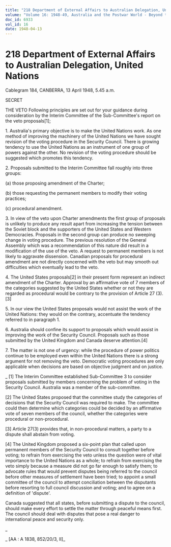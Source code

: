 ```yaml
---
title: "218 Department of External Affairs to Australian Delegation, United Nations"
volume: "Volume 16: 1948-49, Australia and the Postwar World - Beyond the Region"
doc_id: 6933
vol_id: 16
date: 1948-04-13
---
```


# 218 Department of External Affairs to Australian Delegation, United Nations

Cablegram 184, CANBERRA, 13 April 1948, 5.45 a.m.

SECRET

THE VETO Following principles are set out for your guidance during consideration by the Interim Committee of the Sub-Committee's report on the veto proposals[1];

1\. Australia's primary objective is to make the United Nations work. As one method of improving the machinery of the United Nations we have sought revision of the voting procedure in the Security Council. There is growing tendency to use the United Nations as an instrument of one group of powers against the other. No revision of the voting procedure should be suggested which promotes this tendency.

2\. Proposals submitted to the Interim Committee fall roughly into three groups:

(a) those proposing amendment of the Charter;

(b) those requesting the permanent members to modify their voting practices;

(c) procedural amendment.

3\. In view of the veto upon Charter amendments the first group of proposals is unlikely to produce any result apart from increasing the tension between the Soviet block and the supporters of the United States and Western Democracies. Proposals in the second group can produce no sweeping change in voting procedure. The previous resolution of the General Assembly which was a recommendation of this nature did result in a modification of the use of the veto. A request to permanent members is not likely to aggravate dissension. Canadian proposals for procedural amendment are not directly concerned with the veto but may smooth out difficulties which eventually lead to the veto.

4\. The United States proposals[2] in their present form represent an indirect amendment of the Charter. Approval by an affirmative vote of 7 members of the categories suggested by the United States whether or not they are regarded as procedural would be contrary to the provision of Article 27 (3).[3]

5\. In our view the United States proposals would not assist the work of the United Nations: they would on the contrary, accentuate the tendency referred to in paragraph 1.

6\. Australia should confine its support to proposals which would assist in improving the work of the Security Council. Proposals such as those submitted by the United Kingdom and Canada deserve attention.[4]

7\. The matter is not one of urgency: while the procedure of power politics continue to be employed even within the United Nations there is a strong argument for not removing the veto. Democratic voting procedures are only applicable when decisions are based on objective judgment and on justice.

_ [1] The Interim Committee established Sub-Committee 3 to consider proposals submitted by members concerning the problem of voting in the Security Council. Australia was a member of the sub-committee.

[2] The United States proposed that the committee study the categories of decisions that the Security Council was required to make. The committee could then determine which categories could be decided by an affirmative vote of seven members of the council, whether the categories were procedural or non-procedural.

[3] Article 27(3) provides that, in non-procedural matters, a party to a dispute shall abstain from voting.

[4] The United Kingdom proposed a six-point plan that called upon permanent members of the Security Council to consult together before voting; to refrain from exercising the veto unless the question were of vital importance to the United Nations as a whole; to refrain from exercising the veto simply because a measure did not go far enough to satisfy them; to advocate rules that would prevent disputes being referred to the council before other measures of settlement have been tried; to appoint a small committee of the council to attempt conciliation between the disputants before resorting to full council discussion and voting; and to agree on a definition of 'dispute'.

Canada suggested that all states, before submitting a dispute to the council, should make every effort to settle the matter through peaceful means first. The council should deal with disputes that pose a real danger to international peace and security only.

_

_ [AA : A 1838, 852/20/3, II]_
